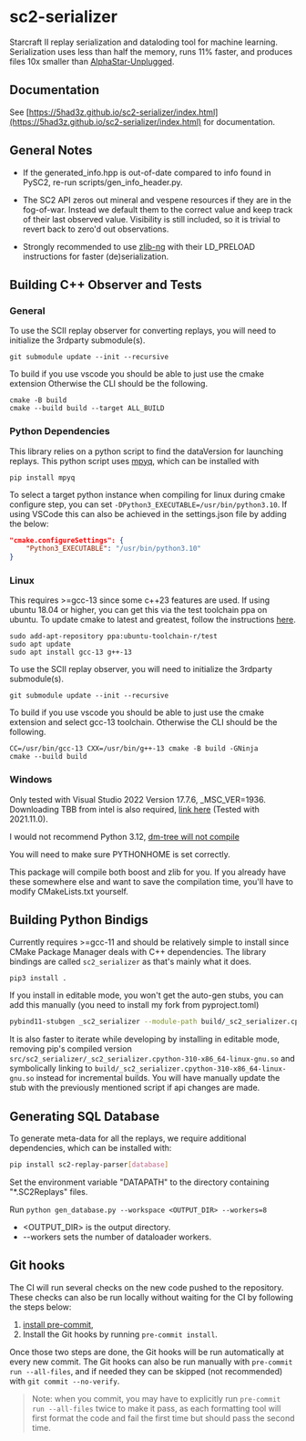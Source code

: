 # sc2-serializer

Starcraft II replay serialization and dataloding tool for machine learning. Serialization uses less than half the memory, runs 11% faster, and produces files 10x smaller than [AlphaStar-Unplugged](https://github.com/google-deepmind/alphastar/tree/main/alphastar/unplugged/data).

## Documentation

See [https://5had3z.github.io/sc2-serializer/index.html](https://5had3z.github.io/sc2-serializer/index.html) for documentation.

## General Notes

 - If the generated_info.hpp is out-of-date compared to info found in PySC2, re-run scripts/gen_info_header.py.

 - The SC2 API zeros out mineral and vespene resources if they are in the fog-of-war. Instead we default them to the correct value and keep track of their last observed value. Visibility is still included, so it is trivial to revert back to zero'd out observations.

 - Strongly recommended to use [zlib-ng](https://github.com/zlib-ng/zlib-ng) with their LD_PRELOAD instructions for faster (de)serialization.

## Building C++ Observer and Tests

### General

To use the SCII replay observer for converting replays, you will need to initialize the 3rdparty submodule(s).

```
git submodule update --init --recursive
```

To build if you use vscode you should be able to just use the cmake extension Otherwise the CLI should be the following.

```
cmake -B build
cmake --build build --target ALL_BUILD
```

### Python Dependencies

This library relies on a python script to find the dataVersion for launching replays. This python script uses [mpyq](https://github.com/eagleflo/mpyq), which can be installed with

```
pip install mpyq
```

To select a target python instance when compiling for linux during cmake configure step, you can set `-DPython3_EXECUTABLE=/usr/bin/python3.10`. If using VSCode this can also be achieved in the settings.json file by adding the below:

```json
"cmake.configureSettings": {
    "Python3_EXECUTABLE": "/usr/bin/python3.10"
}
```

### Linux

This requires >=gcc-13 since some c++23 features are used.
If using ubuntu 18.04 or higher, you can get this via the test toolchain ppa on ubuntu. To update cmake to latest and greatest, follow the instructions [here](https://apt.kitware.com/).

```
sudo add-apt-repository ppa:ubuntu-toolchain-r/test
sudo apt update
sudo apt install gcc-13 g++-13
```

To use the SCII replay observer, you will need to initialize the 3rdparty submodule(s).

```
git submodule update --init --recursive
```

To build if you use vscode you should be able to just use the cmake extension and select gcc-13 toolchain. Otherwise the CLI should be the following.

```
CC=/usr/bin/gcc-13 CXX=/usr/bin/g++-13 cmake -B build -GNinja
cmake --build build
```

### Windows

Only tested with Visual Studio 2022 Version 17.7.6, _MSC_VER=1936. Downloading TBB from intel is also required, [link here](https://www.intel.com/content/www/us/en/developer/articles/tool/oneapi-standalone-components.html#onetbb) (Tested with 2021.11.0).

I would not recommend Python 3.12, [dm-tree will not compile](https://github.com/google-deepmind/tree/issues/109)

You will need to make sure PYTHONHOME is set correctly.

This package will compile both boost and zlib for you. If you already have these somewhere else and want to save the compilation time, you'll have to modify CMakeLists.txt yourself.

## Building Python Bindigs

Currently requires >=gcc-11 and should be relatively simple to install since CMake Package Manager deals with C++ dependencies. The library bindings are called `sc2_serializer` as that's mainly what it does.
```sh
pip3 install .
```

If you install in editable mode, you won't get the auto-gen stubs, you can add this manually (you need to install my fork from pyproject.toml)
```sh
pybind11-stubgen _sc2_serializer --module-path build/_sc2_serializer.cpython-310-x86_64-linux-gnu.so -o src/sc2_serializer
```

It is also faster to iterate while developing by installing in editable mode, removing pip's compiled version `src/sc2_serializer/_sc2_serializer.cpython-310-x86_64-linux-gnu.so` and symbolically linking to `build/_sc2_serializer.cpython-310-x86_64-linux-gnu.so` instead for incremental builds. You will have manually update the stub with the previously mentioned script if api changes are made.

## Generating SQL Database

To generate meta-data for all the replays, we require additional dependencies, which can be installed with:

```bash
pip install sc2-replay-parser[database]
```

Set the environment variable "DATAPATH" to the directory containing "*.SC2Replays" files.

Run `python gen_database.py --workspace <OUTPUT_DIR> --workers=8`

- <OUTPUT_DIR> is the output directory.
- --workers sets the number of dataloader workers.


## Git hooks

The CI will run several checks on the new code pushed to the repository. These checks can also be run locally without waiting for the CI by following the steps below:

1. [install pre-commit](https://pre-commit.com/#install),
2. Install the Git hooks by running `pre-commit install`.

Once those two steps are done, the Git hooks will be run automatically at every new commit. The Git hooks can also be run manually with `pre-commit run --all-files`, and if needed they can be skipped (not recommended) with `git commit --no-verify`.

> Note: when you commit, you may have to explicitly run `pre-commit run --all-files` twice to make it pass, as each formatting tool will first format the code and fail the first time but should pass the second time.
